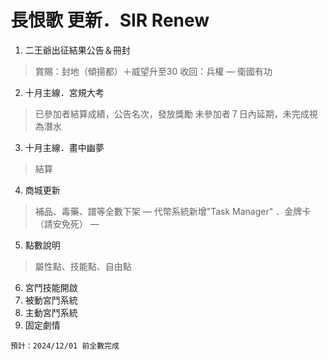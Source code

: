 # 長恨歌 更新．SIR Renew

1. 二王爺出征結果公告＆冊封
> 賞賜：封地（傾揚都）＋威望升至30
> 收回：兵權
> —
> 衛國有功

2. 十月主線．宮規大考
> 已參加者結算成績，公告名次，發放獎勵
> 未參加者７日內延期，未完成視為潛水

3. 十月主線．畫中幽夢
> 結算

4. 商城更新
> 補品、毒藥、譜等全數下架
> —
> 代幣系統新增"Task Manager"
> ．金牌卡（請安免死）
> —

5. 點數說明
> 屬性點、技能點、自由點

6. 宮鬥技能開啟
7. 被動宮鬥系統
8. 主動宮鬥系統
9. 固定劇情



```
預計：2024/12/01 前全數完成
```
